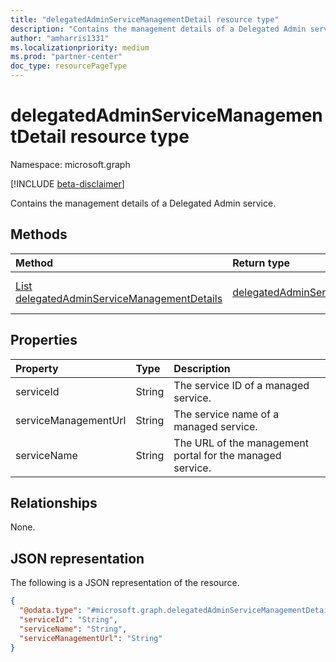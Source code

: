 ```yaml
---
title: "delegatedAdminServiceManagementDetail resource type"
description: "Contains the management details of a Delegated Admin service."
author: "amharris1331"
ms.localizationpriority: medium
ms.prod: "partner-center"
doc_type: resourcePageType
---
```


# delegatedAdminServiceManagementDetail resource type

Namespace: microsoft.graph

[!INCLUDE [beta-disclaimer](../../includes/beta-disclaimer.md)]

Contains the management details of a Delegated Admin service.

## Methods
|Method|Return type|Description|
|:---|:---|:---|
|[List delegatedAdminServiceManagementDetails](../api/tenantrelationship-list-delegatedadminservicemanagementdetails.md)|[delegatedAdminServiceManagementDetail](../resources/delegatedadminservicemanagementdetail.md)|Get a list of the [delegatedAdminServiceManagementDetail](../resources/delegatedAdminServiceManagementDetail.md) objects and their properties.|
## Properties
|Property|Type|Description|
|:---|:---|:---|
|serviceId|String|The service ID of a managed service.|
|serviceManagementUrl|String|The service name of a managed service.|
|serviceName|String|The URL of the management portal for the managed service.|

## Relationships
None.

## JSON representation
The following is a JSON representation of the resource.
<!-- {
  "blockType": "resource",
  "@odata.type": "microsoft.graph.delegatedAdminServiceManagementDetail"
}
-->
``` json
{
  "@odata.type": "#microsoft.graph.delegatedAdminServiceManagementDetail",
  "serviceId": "String",
  "serviceName": "String",
  "serviceManagementUrl": "String"
}
```

